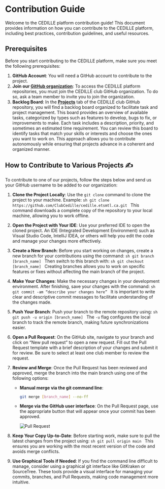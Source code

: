 # Contribution Guide

Welcome to the CEDILLE platform contribution guide! This document provides
information on how you can contribute to the CEDILLE platform, including best
practices, contribution guidelines, and useful resources.

## Prerequisites

Before you start contributing to the CEDILLE platform, make sure you meet the
following prerequisites:

1. **GitHub Account**: You will need a GitHub account to contribute to the
   project.
2. **Join our [GitHub organization](https://github.com/clubcedille/)**: To
   access the CEDILLE platform repositories, you must join the CEDILLE club
   GitHub organization. To do so, ask a team member to invite you to join the
   organization.
3. **Backlog Board**: In the
   [**Projects**](https://github.com/orgs/ClubCedille/projects) tab of the
   CEDILLE club GitHub repository, you will find a backlog board organized to
   facilitate task and project management. This board provides an overview of
   available tasks, categorized by types such as features to develop, bugs to
   fix, or improvements to make. Each task includes a description, priority, and
   sometimes an estimated time requirement. You can review this board to
   identify tasks that match your skills or interests and choose the ones you
   want to work on. This approach allows you to contribute autonomously while
   ensuring that projects advance in a coherent and organized manner.

## How to Contribute to Various Projects ✍️

To contribute to one of our projects, follow the steps below and send us your
GitHub username to be added to our organization:

1. **Clone the Project Locally**: Use the `git clone` command to clone the
   project to your machine. Example: `sh git clone
https://github.com/ClubCedille/cedille.etsmtl.ca.git ` This command
   downloads a complete copy of the repository to your local machine, allowing
   you to work offline.

2. **Open the Project with Your IDE**: Use your preferred IDE to open the cloned
   project. An IDE (Integrated Development Environment) such as Visual Studio
   Code, IntelliJ IDEA, or others will help you edit the code and manage your
   changes more effectively.

3. **Create a New Branch**: Before you start working on changes, create a new
   branch for your contributions using the command: `sh git branch
[branch_name] ` Then switch to this branch with: `sh git checkout
[branch_name] ` Creating branches allows you to work on specific features
   or fixes without affecting the main branch of the project.

4. **Make Your Changes**: Make the necessary changes in your development
   environment. After finishing, save your changes with the command: `sh git
commit -am “describe your changes here” ` It is important to write clear
   and descriptive commit messages to facilitate understanding of the changes
   made.

5. **Push Your Branch**: Push your branch to the remote repository using: `sh
git push -u origin [branch_name] ` The `-u` flag configures the local
   branch to track the remote branch, making future synchronizations easier.

6. **Open a Pull Request**: On the GitHub site, navigate to your branch and
   click on “New pull request” to open a new request. Fill out the Pull Request
   template with a brief description of your changes and submit it for
   review. Be sure to select at least one club member to review the request.

7. **Review and Merge**: Once the Pull Request has been reviewed and approved,
   merge the branch into the main branch using one of the following options:
   - **Manual merge via the git command line**:
     ```sh
     git merge [branch_name] --no-ff
     ```
   - **Merge via the GitHub user interface**: On the Pull Request page, use
     the appropriate button that will appear once your commit has been
     approved.

     ![Pull Request](img/pullRequest.png)

8. **Keep Your Copy Up-to-Date**: Before starting work, make sure to pull the
   latest changes from the project using: `sh git pull origin main ` This
   ensures you are working with the most recent version of the code and avoids
   merge conflicts.

9. **Use Graphical Tools if Needed**: If you find the command line difficult to
   manage, consider using a graphical git interface like GitKraken or
   SourceTree. These tools provide a visual interface for managing your commits,
   branches, and Pull Requests, making code management more intuitive.
